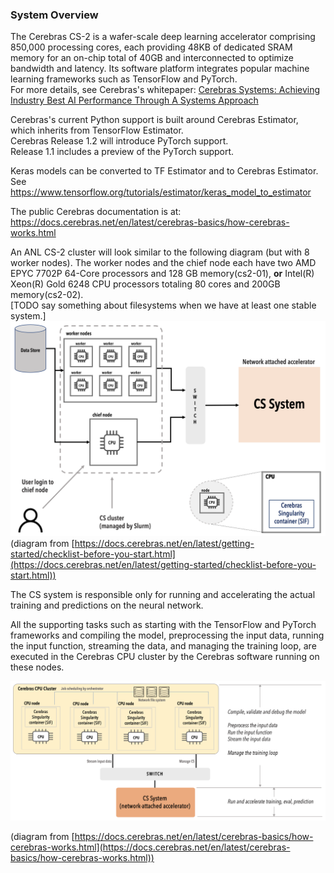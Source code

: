 ### System Overview
The Cerebras CS-2 is a wafer-scale deep learning accelerator comprising 850,000 processing cores, each providing 48KB of dedicated SRAM memory for an on-chip total of 40GB and interconnected to optimize bandwidth and latency. Its software platform integrates popular machine learning frameworks such as TensorFlow and PyTorch.<br>
For more details, see Cerebras's whitepaper:
<a href="https://f.hubspotusercontent30.net/hubfs/8968533/Cerebras-CS-2-Whitepaper.pdf">Cerebras Systems: Achieving Industry Best AI Performance Through A Systems Approach</a>



Cerebras's current Python support is built around Cerebras Estimator, which inherits from TensorFlow Estimator.<br>
Cerebras Release 1.2 will introduce PyTorch support.</br>
Release 1.1 includes a preview of the PyTorch support. 

Keras models can be converted to TF Estimator and to Cerebras Estimator.  See <https://www.tensorflow.org/tutorials/estimator/keras_model_to_estimator>

The public Cerebras documentation is at:
<https://docs.cerebras.net/en/latest/cerebras-basics/how-cerebras-works.html>

An ANL CS-2 cluster will look similar to the following diagram (but with 8 worker nodes). The worker nodes and the chief node each have two AMD EPYC 7702P 64-Core processors and 128 GB memory(cs2-01), **or** Intel(R) Xeon(R) Gold 6248 CPU processors totaling 80 cores and 200GB memory(cs2-02).<br>
[TODO say something about filesystems when we have at least one stable system.]	
![CS-2 cluster diagram](./cs-getting-started.png)
(diagram from
[https://docs.cerebras.net/en/latest/getting-started/checklist-before-you-start.html](https://docs.cerebras.net/en/latest/getting-started/checklist-before-you-start.html))



The CS system is responsible only for running and accelerating the actual training and predictions on the neural network.

All the supporting tasks such as starting with the TensorFlow and PyTorch frameworks and compiling the model, preprocessing the input data, running the input function, streaming the data, and managing the training loop, are executed in the Cerebras CPU cluster by the Cerebras software running on these nodes.

![Programming model](./compile-vs-run.png)
<!---https://docs.cerebras.net/en/latest/_images/compile-vs-run.png-->
(diagram from [https://docs.cerebras.net/en/latest/cerebras-basics/how-cerebras-works.html](https://docs.cerebras.net/en/latest/cerebras-basics/how-cerebras-works.html))
